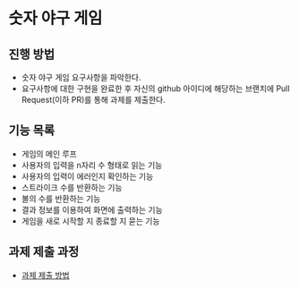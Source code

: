 # 숫자 야구 게임
## 진행 방법
* 숫자 야구 게임 요구사항을 파악한다.
* 요구사항에 대한 구현을 완료한 후 자신의 github 아이디에 해당하는 브랜치에 Pull Request(이하 PR)를 통해 과제를 제출한다.
## 기능 목록
* 게임의 메인 루프
* 사용자의 입력을 n자리 수 형태로 읽는 기능
* 사용자의 입력이 에러인지 확인하는 기능
* 스트라이크 수를 반환하는 기능
* 볼의 수를 반환하는 기능
* 결과 정보를 이용하여 화면에 출력하는 기능
* 게임을 새로 시작할 지 종료할 지 묻는 기능
## 과제 제출 과정
* [과제 제출 방법](https://github.com/next-step/nextstep-docs/tree/master/precourse)
